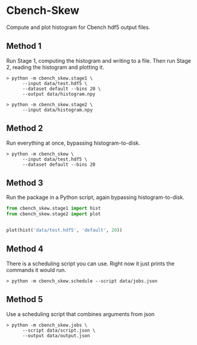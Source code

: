 # Cbench-Skew
Compute and plot histogram for Cbench hdf5 output files.

## Method 1
Run Stage 1, computing the histogram and writing to a file.
Then run Stage 2, reading the histogram and plotting it.
```shell
> python -m cbench_skew.stage1 \
      --input data/test.hdf5 \
      --dataset default --bins 20 \
      --output data/histogram.npy

> python -m cbench_skew.stage2 \
      --input data/histogram.npy
```

## Method 2
Run everything at once, bypassing histogram-to-disk.
```shell
> python -m cbench_skew \
      --input data/test.hdf5 \
      --dataset default --bins 20
```

## Method 3
Run the package in a Python script, again bypassing histogram-to-disk.
```python
from cbench_skew.stage1 import hist
from cbench_skew.stage2 import plot


plot(hist('data/test.hdf5', 'default', 20))
```

## Method 4
There is a scheduling script you can use. Right now it just prints the
commands it would run.
```shell
> python -m cbench_skew.schedule --script data/jobs.json
```

## Method 5
Use a scheduling script that combines arguments from json
```shell
> python -m cbench_skew.jobs \
      --script data/script.json \
      --output data/output.json
```
